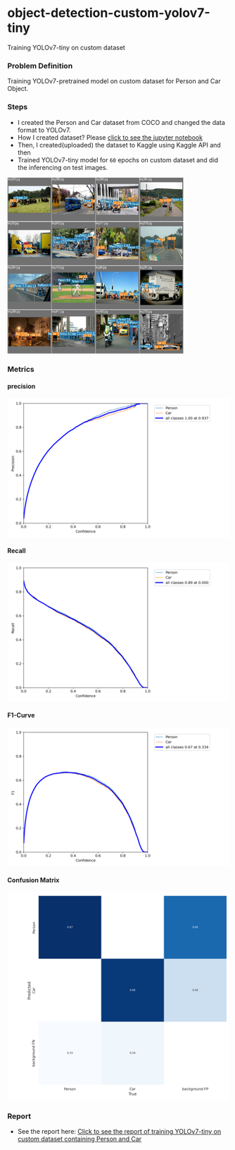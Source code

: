 # object-detection-custom-yolov7-tiny

Training YOLOv7-tiny on custom dataset

### Problem Definition

Training YOLOv7-pretrained model on custom dataset for Person and Car Object.

### Steps

- I created the Person and Car dataset from COCO and changed the data format to YOLOv7.
- How I created dataset? Please [click to see the jupyter notebook](https://github.com/iqbalfarz/object-detection-custom-yolov7-tiny/blob/main/jupyter_notebooks/creating_custom_dataset_for_detection.ipynb)
- Then, I created(uploaded) the dataset to Kaggle using Kaggle API and then
- Trained YOLOv7-tiny model for `60` epochs on custom dataset and did the inferencing on test images.

<img src="./result/test_batch_0_pred.jpg" height="400px" width="400px">

### Metrics

#### precision

<img src="./result/precision_curve.png">

#### Recall

<img src="./result/recall_curve.png">

#### F1-Curve

<img src="./result/f1_curve.png">

#### Confusion Matrix

<img src="./result/confusion_matrix.png">

### Report

- See the report here: [Click to see the report of training YOLOv7-tiny on custom dataset containing Person and Car](https://wandb.ai/mdiqbalbajmi/car-person-object-detection/reports/Transfer-Learning-of-YOLOv7-tiny-on-custom-dataset--VmlldzozMDI0ODMz?accessToken=akmt56bbwgu1kushqp3ik3udmte313eotszssmptcusq42yilrh3ks2g8oic1m9y)
